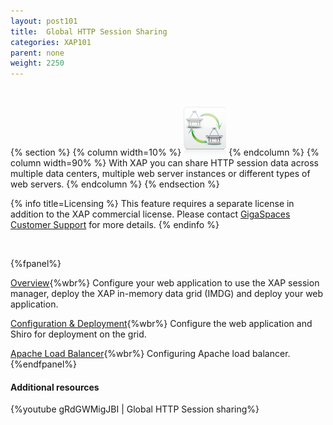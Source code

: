 ```yaml
---
layout: post101
title:  Global HTTP Session Sharing
categories: XAP101
parent: none
weight: 2250
---
```


<br>

{% section %}
{% column width=10% %}
![counter-logo.jpg](/attachment_files/subject/httpsession.png)
{% endcolumn %}
{% column width=90% %}
With XAP you can share HTTP session data across multiple data centers, multiple web server instances or different types of web servers.
{% endcolumn %}
{% endsection %}

{% info title=Licensing %}
This feature requires a separate license in addition to the XAP commercial license. Please contact [GigaSpaces Customer Support](http://www.gigaspaces.com/content/customer-support-services) for more details.
{% endinfo %}


<br>

{%fpanel%}

[Overview](./global-http-session-sharing.html){%wbr%}
Configure your web application to use the XAP session manager, deploy the XAP in-memory data grid (IMDG) and deploy your web application.

[Configuration & Deployment](./global-http-session-sharing-configuration.html){%wbr%}
Configure the web application and Shiro for deployment on the grid.

[Apache Load Balancer](./global-http-session-sharing-load-balancer.html){%wbr%}
Configuring Apache load balancer.
{%endfpanel%}





#### Additional resources

{%youtube gRdGWMigJBI | Global HTTP Session sharing%}
